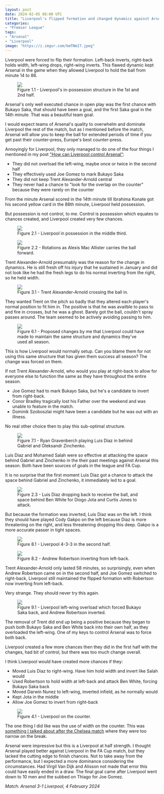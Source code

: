 ```yaml
---
layout: post
date: 2024-02-05 08:00 UTC
title: "Liverpool's flipped formation and changed dynamics against Arsenal"
categories:
- "Premier League"
tags:
- "Arsenal"
- "Liverpool"
image: "https://i.imgur.com/bmTNmI7.jpeg"
---
```


Liverpool were forced to flip their formation. Left-back inverts, right-back holds width, left-wing drops, right-wing inverts. This flawed dynamic kept Arsenal in the game when they allowed Liverpool to hold the ball from minute 14 to 88.

<!---more--->

<figure>
    <img src="https://i.imgur.com/0InA4Dv.jpeg">
    <figcaption>Figure 1.1 - Liverpool's in-possession structure in the 1st and 2nd half.</figcaption>
</figure> 

Arsenal's only well executed chance in open play was the first chance with Bukayo Saka, that should have been a goal, and the first Saka goal in the 14th minute. That was a beautiful team goal. 

I would expect teams of Arsenal's quality to overwhelm and dominate Liverpool the rest of the match, but as I mentioned before the match, Arsenal will allow you to keep the ball for extended periods of time if you get past their counter-press, Europe's best counter-press.

Annoyingly for Liverpool, they only managed to do one of the four things I mentioned in my post ["How can Liverpool control Arsenal"](https://tacticsjournal.com/2024/02/03/how-liverpool-can-control-arsenal/):

- They did not overload the left-wing, maybe once or twice in the second half
- They effectively used Joe Gomez to mark Bukayo Saka
- They did not keep Trent Alexander-Arnold central
- They never had a chance to "look for the overlap on the counter" because they were rarely on the counter 

From the minute Arsenal scored in the 14th minute till Ibrahima Konate got his second yellow card in the 88th minute, Liverpool held possession. 

But possession is not control, to me. Control is possession which equates to chances created, and Liverpool created very few chances.
 
<figure>
    <img src="https://i.imgur.com/qMsVVbH.jpeg">
    <figcaption>Figure 2.1 - Liverpool in possession in the middle third.</figcaption>
</figure> 

<figure>
    <img src="https://i.imgur.com/bmTNmI7.jpeg">
    <figcaption>Figure 2.2 - Rotations as Alexis Mac Allister carries the ball forward.</figcaption>
</figure> 

Trent Alexander-Arnold presumably was the reason for the change in dynamics. He is still fresh off his injury that he sustained in January and did not look like he had the fresh legs to do his normal inverting from the right, so he held width. 

<figure>
    <img src="https://i.imgur.com/voWIbpj.jpeg">
    <figcaption>Figure 3.1 - Trent Alexander-Arnold crossing the ball in.</figcaption>
</figure> 

They wanted Trent on the pitch so badly that they altered each player's normal position to fit him in. The positive is that he was availble to pass to and fire in crosses, but he was a ghost. Barely got the ball, couldn't spray passes around. The team seemed to be actively avoiding passing to him. 

<figure>
    <img src="https://i.imgur.com/5f5Qykq.jpeg">
    <figcaption>Figure 6.1 - Proposed changes by me that Liverpool could have made to maintain the same structure and dynamics they've used all season.</figcaption>
</figure> 

This is how Liverpool would normally setup. Can you blame them for not using this same structure that has given them success all season? The change was forced on them.

If not Trent Alexander-Arnold, who would you play at right-back to allow for everyone else to function the same as they have throughout the entire season.

- Joe Gomez had to mark Bukayo Saka, but he's a candidate to invert from right-back. 
- Conor Bradley tragically lost his Father over the weekend and was unable to feature in the match.
- Dominik Szoboszlai might have been a candidate but he was out with an illness.

No real other choice then to play this sub-optimal structure. 

<figure>
    <img src="https://i.imgur.com/bzRSmaA.jpeg">
    <figcaption>Figure 7.1 - Ryan Gravenberch playing Luis Diaz in behind Gabriel and Oleksandr Zinchenko.</figcaption>
</figure> 

Luis Diaz and Mohamed Salah were so effective at attacking the space behind Gabriel and Zinchenko in the their past meetings against Arsenal this season. Both have been sources of goals in the league and FA Cup. 

It is no surprise that the first moment Luis Diaz got a chance to attack the space behind Gabriel and Zinchenko, it immediately led to a goal. 

<figure>
    <img src="https://i.imgur.com/XDrw6UX.jpeg">
    <figcaption>Figure 2.3 - Luis Diaz dropping back to receive the ball, and space behind Ben White for Diogo Jota and Curtis Jones to attack.</figcaption>
</figure> 

But because the formation was inverted, Luis Diaz was on the left. I think they should have played Cody Gakpo on the left because Diaz is more threatening on the right, and less threatening dropping this deep. Gakpo is a more accurate passer in tight spaces. 


<figure>
    <img src="https://i.imgur.com/GUKmIiZ.jpeg">
    <figcaption>Figure 8.1 - Liverpool 4-3-3 in the second half.</figcaption>
</figure> 

<figure>
    <img src="https://i.imgur.com/e8fKzHE.jpeg">
    <figcaption>Figure 8.2 - Andrew Robertson inverting from left-back.</figcaption>
</figure> 

Trent Alexander-Arnold only lasted 58 minutes, so surprisingly, even when Andrew Robertson came on in the second half, and Joe Gomez switched to right-back, Liverpool still maintained the flipped formation with Robertson now inverting from left-back. 

Very strange. They should never try this again. 

<figure>
    <img src="https://i.imgur.com/E2xR9qR.jpeg">
    <figcaption>Figure 9.1 - Liverpool left-wing overload which forced Bukayo Saka back, and Andrew Robertson inverted.</figcaption>
</figure> 

The removal of Trent did end up being a positive because they began to push both Bukayo Saka and Ben White back into their own half, as they overloaded the left-wing. One of my keys to control Arsenal was to force both back.

Liverpool created a few more chances then they did in the first half with the changes, had bit of control, but there was too much change overall. 

I think Liverpool would have created more chances if they: 

- Moved Luis Diaz to right-wing. Have him hold width and invert like Salah would
- Used Robertson to hold width at left-back and attack Ben White, forcing Bukayo Saka back
- Moved Darwin Nunez to left-wing, inverted infield, as he normally would
- Kept Jota in the middle 
- Allow Joe Gomez to invert from right-back 

<figure>
    <img src="https://i.imgur.com/bBwUyab.jpeg">
    <figcaption>Figure 4.1 - Liverpool on the counter.</figcaption>
</figure> 

The one thing I did like was the use of width on the counter. This was [something I talked about after the Chelsea match](https://tacticsjournal.com/2024/02/02/liverpools-negatively-angled-runs-on-the-break/) where they were too narrow on the break. 

Arsenal were impressive but this is a Liverpool at half strength. I thought Arsenal played better against Liverpool in the FA Cup match, but they lacked the cutting edge to finish chances. Not to take away from the performance, but I expected a more dominance considering the circumstances. Had Virgil Van Dijk and Alisson not made that error this could have easily ended in a draw. The final goal came after Liverpool went down to 10 men and the subbed on Thiago for Joe Gomez.

*Match: Arsenal 3-1 Liverpool, 4 February 2024*
